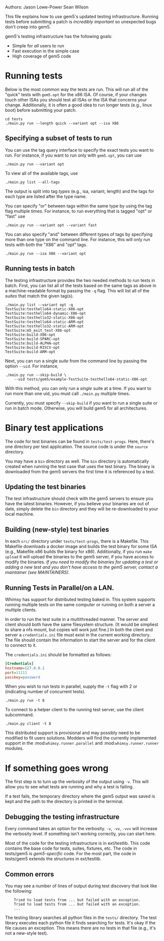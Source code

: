 Authors: Jason Lowe-Power
         Sean Wilson

This file explains how to use gem5's updated testing infrastructure. Running
tests before submitting a patch is *incredibly important* so unexpected bugs
don't creep into gem5.

gem5's testing infrastructure has the following goals:
 * Simple for *all* users to run
 * Fast execution in the simple case
 * High coverage of gem5 code

# Running tests

Below is the most common way the tests are run. This will run all of the "quick"
tests with `gem5.opt` for the x86 ISA. Of course, if your changes touch other
ISAs you should test all ISAs or the ISA that concerns your change.
Additionally, it is often a good idea to run longer tests (e.g., linux boot)
before submitting your patch.

```shell
cd tests
./main.py run --length quick --variant opt --isa X86
```

## Specifying a subset of tests to run

You can use the tag query interface to specify the exact tests you want to run.
For instance, if you want to run only with `gem5.opt`, you can use

```shell
./main.py run --variant opt
```

To view all of the available tags, use

```shell
./main.py list --all-tags
```

The output is split into tag *types* (e.g., isa, variant, length) and the
tags for each type are listed after the type name.

You can specify "or" between tags within the same type by using the tag flag
multiple times. For instance, to run everything that is tagged "opt" or "fast"
use

```shell
./main.py run --variant opt --variant fast
```

You can also specify "and" between different types of tags by specifying more
than one type on the command line. For instance, this will only run tests with
both the "X86" and "opt" tags.

```shell
./main.py run --isa X86 --variant opt
```

## Running tests in batch

The testing infrastructure provides the two needed methods to run tests in
batch. First, you can list all of the tests based on the same tags as above in
a machine-readable format by passing the `-q` flag. This will list all of the
*suites* that match the given tag(s).

```shell
./main.py list --variant opt -q
TestSuite:testhello64-static-X86-opt                                
TestSuite:testhello64-dynamic-X86-opt                               
TestSuite:testhello32-static-X86-opt                                
TestSuite:testhello64-static-ARM-opt                                
TestSuite:testhello32-static-ARM-opt                                
TestSuite:m5_exit_test-X86-opt    
TestSuite:build-X86-opt           
TestSuite:build-SPARC-opt         
TestSuite:build-ALPHA-opt         
TestSuite:build-RISCV-opt         
TestSuite:build-ARM-opt
```


Next, you can run a single *suite* from the command line by passing the option
`--uid`. For instance,

```shell
./main.py run --skip-build \
    --uid tests/gem5/example-TestSuite-testhello64-static-X86-opt
```

With this method, you can only run a *single* suite at a time. If you want to
run more than one uid, you must call `./main.py` multiple times.

Currently, you must specify `--skip-build` if you want to run a single suite or
run in batch mode. Otherwise, you will build gem5 for all architectures.

# Binary test applications

The code for test binaries can be found in `tests/test-progs`.
Here, there's one directory per test application.
The source code is under the `source` directory.

You may have a `bin` directory as well.
The `bin` directory is automatically created when running the test case that
uses the test binary. The binary is downloaded from the gem5 servers the first
time it is referenced by a test.

## Updating the test binaries

The test infrastructure should check with the gem5 servers to ensure you have
the latest binaries. However, if you believe your binaries are out of date,
simply delete the `bin` directory and they will be re-downloaded to your local
machine.

## Building (new-style) test binaries

In each `src/` directory under `tests/test-progs`, there is a Makefile.
This Makefile downloads a docker image and builds the test binary for some ISA
(e.g., Makefile.x86 builds the binary for x86). Additionally, if you run `make
upload` it will upload the binaries to the gem5 server, if you have access to
modify the binaries. *If you need to modify the binaries for updating a test or
adding a new test and you don't have access to the gem5 server, contact a
maintainer (see MAINTAINERS).*

## Running Tests in Parallel/on a LAN.

Whimsy has support for distributed testing baked in. This system supports
running multiple tests on the same computer or running on both a server
a multiple clients.

In order to run the test suite in a multithreaded manner. The server and client
should both have the same filesystem structure. (It would be simpliest to share
a nfs mount, but copies will work just fine.) In both the client and server
a `credentials.ini` file must exist in the current working directory. The file
should contain the information to start the server and for the client to
connect to it.

The `credentials.ini` should be formatted as follows:

```ini
[Credentials]
hostname=127.0.0.1
port=11111
passkey=password
```

When you wish to run tests in parallel, supply the `-t` flag with 2 or
(indicating number of concurrent tests).

```shell
./main.py run -t 8
```

To connect to a helper client to the running test server, use the client
subcommand.

```shell
./main.py client -t 8
```

This distributed support is provisional and may possibly need to be modified to
fit users solutions. Modders will find the currently implemented support in the
:mod:`whimsy.runner.parallel` and :mod:`whimsy.runner.runner` modules.

# If something goes wrong

The first step is to turn up the verbosity of the output using `-v`. This will
allow you to see what tests are running and why a test is failing.

If a test fails, the temporary directory where the gem5 output was saved is kept
and the path to the directory is printed in the terminal.

## Debugging the testing infrastructure

Every command takes an option for the verbosity. `-v`, `-vv`, `-vvv` will
increase the verbosity level. If something isn't working correctly, you can
start here.

Most of the code for the testing infrastructure is in ext/testlib. This code
contains the base code for tests, suites, fixtures, etc. The code in tests/gem5
is *gem5-specific* code. For the most part, the code in tests/gem5 extends the
structures in ext/testlib.

## Common errors

You may see a number of lines of output during test discovery that look like
the following:

```shell
    Tried to load tests from ... but failed with an exception.
    Tried to load tests from ... but failed with an exception.
    ...
```

The testing library searches all python files in the `tests/` directory. The
test library executes each python file it finds searching for tests. It's okay
if the file causes an exception. This means there are no tests in that file
(e.g., it's not a new-style test).
